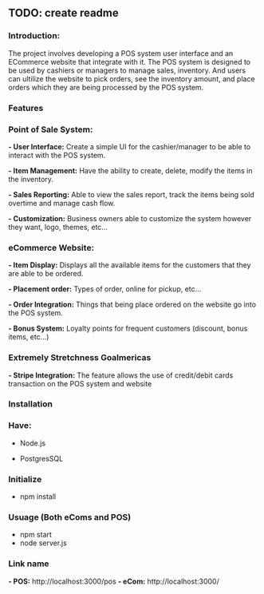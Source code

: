 ## TODO: create readme

### Introduction: 
The project involves developing a POS system user interface and an ECommerce website that integrate with it. The POS system is designed to be used by cashiers or managers to manage sales, inventory. And users can ultilize the website to pick orders, see the inventory amount, and place orders which they are being processed by the POS system.
### Features
### Point of Sale System:
**- User Interface:** Create a simple UI for the cashier/manager to be able to interact with the POS system.

**- Item Management:** Have the ability to create, delete, modify the items in the inventory.

**- Sales Reporting:** Able to view the sales report, track the items being sold overtime and manage cash flow.

**- Customization:** Business owners able to customize the system however they want, logo, themes, etc...
### eCommerce Website:
**- Item Display:** Displays all the available items for the customers that they are able to be ordered.

**- Placement order:** Types of order, online for pickup, etc...

**- Order Integration:** Things that being place ordered on the website go into the POS system.

**- Bonus System:** Loyalty points for frequent customers (discount, bonus items, etc...)

### Extremely Stretchness Goalmericas
**- Stripe Integration:** The feature allows the use of credit/debit cards transaction on the POS system and website

### Installation
### Have:
- Node.js
  
- PostgresSQL

### Initialize
- npm install

### Usuage (Both eComs and POS)
- npm start
- node server.js

### Link name
**- POS:** http://localhost:3000/pos
**- eCom:** http://localhost:3000/

